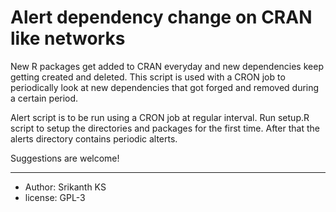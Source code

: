 # Alert dependency change on CRAN like networks

New R packages get added to CRAN everyday and new dependencies keep getting
created and deleted. This script is used with a CRON job to periodically look
at new dependencies that got forged and removed during a certain period.

Alert script is to be run using a CRON job at regular interval. Run setup.R
script to setup the directories and packages for the first time. After that
the alerts directory contains periodic alterts.

Suggestions are welcome!

----

- Author: Srikanth KS
- license: GPL-3

